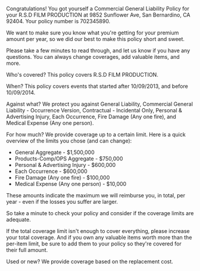 Congratulations! You got yourself a Commercial General Liability Policy for your R.S.D FILM PRODUCTION at 9852 Sunflower Ave, San Bernardino, CA 92404. Your policy number is 702345890.

We want to make sure you know what you're getting for your premium amount per year, so we did our best to make this policy short and sweet.

Please take a few minutes to read through, and let us know if you have any questions. You can always change coverages, add valuable items, and more.

Who's covered?
This policy covers R.S.D FILM PRODUCTION.

When?
This policy covers events that started after 10/09/2013, and before 10/09/2014.

Against what?
We protect you against General Liability, Commercial General Liability - Occurrence Version, Contractual - Incidental Only, Personal & Advertising Injury, Each Occurrence, Fire Damage (Any one fire), and Medical Expense (Any one person).

For how much?
We provide coverage up to a certain limit. Here is a quick overview of the limits you chose (and can change):

- General Aggregate - $1,500,000
- Products-Comp/OPS Aggregate - $750,000
- Personal & Advertising Injury - $600,000
- Each Occurrence - $600,000
- Fire Damage (Any one fire) - $100,000
- Medical Expense (Any one person) - $10,000

These amounts indicate the maximum we will reimburse you, in total, per year - even if the losses you suffer are larger.

So take a minute to check your policy and consider if the coverage limits are adequate.

If the total coverage limit isn't enough to cover everything, please increase your total coverage. And if you own any valuable items worth more than the per-item limit, be sure to add them to your policy so they're covered for their full amount.

Used or new?
We provide coverage based on the replacement cost.
